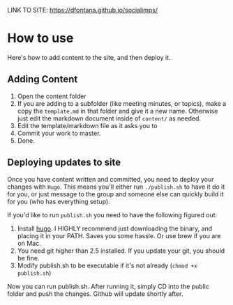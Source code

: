 LINK TO SITE: https://dfontana.github.io/socialimps/

# How to use

Here's how to add content to the site, and then deploy it.

## Adding Content

1. Open the content folder
2. If you are adding to a subfolder (like meeting minutes, or topics), make a copy the `template.md` in that folder and give it a new name. Otherwise just edit the markdown document inside of `content/` as needed.
3. Edit the template/markdown file as it asks you to
4. Commit your work to master.
5. Done.

## Deploying updates to site

Once you have content written and committed, you need to deploy your changes with `Hugo`. This means you'll either run `./publish.sh` to have it do it for you, or just message to the group and someone else can quickly build it for you (who has everything setup).

If you'd like to run `publish.sh` you need to have the following figured out:
1. Install [hugo](https://gohugo.io/getting-started/installing/). I HIGHLY recommend just downloading the binary, and placing it in your PATH. Saves you some hassle. Or use brew if you are on Mac.
2. You need git higher than 2.5 installed. If you update your git, you should be fine.
3. Modify publish.sh to be executable if it's not already (`chmod +x publish.sh`)

Now you can run publish.sh. After running it, simply CD into the public folder and push the changes. Github will update shortly after.
